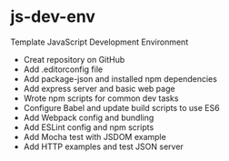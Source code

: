# js-dev-env
Template JavaScript Development Environment

- Creat repository on GitHub
- Add .editorconfig file
- Add package-json and installed npm dependencies
- Add express server and basic web page
- Wrote npm scripts for common dev tasks
- Configure Babel and update build scripts to use ES6
- Add Webpack config and bundling
- Add ESLint config and npm scripts
- Add Mocha test with JSDOM example
- Add HTTP examples and test JSON server

